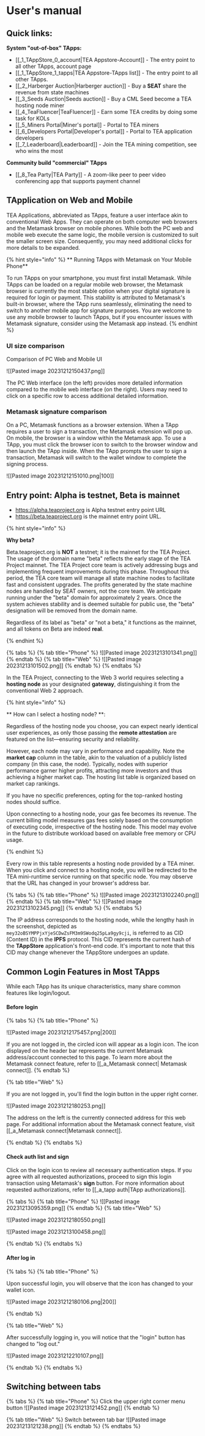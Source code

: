 # User's manual

## Quick links:

**System "out-of-box" TApps:**
- [[_1_TAppStore_0_account|TEA Appstore-Account]] - The entry point to all other TApps, account page
- [[_1_TAppStore_1_tapps|TEA Appstore-TApps list]] - The entry point to all other TApps.
- [[_2_Harberger Auction|Harberger auction]] - Buy a **SEAT** share the revenue from state machines
- [[_3_Seeds Auction|Seeds auction]] - Buy a CML Seed become a TEA hosting node miner
- [[_4_TeaFluencer|TeaFluencer]] - Earn some TEA credits by doing some task for KOLs
- [[_5_Miners Portal|Miner's portal]] - Portal to TEA miners
- [[_6_Developers Portal|Developer's portal]] - Portal to TEA application developers
- [[_7_Leaderboard|Leaderboard]] - Join the TEA mining competition, see who wins the most

**Community build "commercial" TApps**
- [[_8_Tea Party|TEA Party]] - A zoom-like peer to peer video conferencing app that supports payment channel


## TApplication on Web and Mobile

  
TEA Applications, abbreviated as TApps, feature a user interface akin to conventional Web Apps. They can operate on both computer web browsers and the Metamask browser on mobile phones. While both the PC web and mobile web execute the same logic, the mobile version is customized to suit the smaller screen size. Consequently, you may need additional clicks for more details to be expanded.

{% hint style="info" %}
** Running TApps with Metamask on Your Mobile Phone**

To run TApps on your smartphone, you must first install Metamask. While TApps can be loaded on a regular mobile web browser, the Metamask browser is currently the most stable option when your digital signature is required for login or payment. This stability is attributed to Metamask's built-in browser, where the TApp runs seamlessly, eliminating the need to switch to another mobile app for signature purposes. You are welcome to use any mobile browser to launch TApps, but if you encounter issues with Metamask signature, consider using the Metamask app instead.
{% endhint %}

### UI size comparison

Comparison of PC Web and Mobile UI

![[Pasted image 20231212150437.png]]

The PC Web interface (on the left) provides more detailed information compared to the mobile web interface (on the right). Users may need to click on a specific row to access additional detailed information.

### Metamask signature comparison

On a PC, Metamask functions as a browser extension. When a TApp requires a user to sign a transaction, the Metamask extension will pop up. On mobile, the browser is a window within the Metamask app. To use a TApp, you must click the browser icon to switch to the browser window and then launch the TApp inside. When the TApp prompts the user to sign a transaction, Metamask will switch to the wallet window to complete the signing process.

![[Pasted image 20231212151010.png|100]]

## Entry point: Alpha is testnet, Beta is mainnet

- https://alpha.teaproject.org is Alpha testnet entry point URL
- https://beta.teaproject.org is the mainnet entry point URL.

{% hint style="info" %}

**Why beta?**

Beta.teaproject.org is **NOT** a testnet; it is the mainnet for the TEA Project. The usage of the domain name "beta" reflects the early stage of the TEA Project mainnet. The TEA Project core team is actively addressing bugs and implementing frequent improvements during this phase. Throughout this period, the TEA core team will manage all state machine nodes to facilitate fast and consistent upgrades. The profits generated by the state machine nodes are handled by SEAT owners, not the core team. We anticipate running under the "beta" domain for approximately 2 years. Once the system achieves stability and is deemed suitable for public use, the "beta" designation will be removed from the domain name.

Regardless of its label as "beta" or "not a beta," it functions as the mainnet, and all tokens on Beta are indeed **real**.

{% endhint %}



{% tabs %}
{% tab title="Phone" %}
![[Pasted image 20231213101341.png]]
{% endtab %}
{% tab title="Web" %}
![[Pasted image 20231213101502.png]]
{% endtab %}
{% endtabs %}

In the TEA Project, connecting to the Web 3 world requires selecting a **hosting node** as your designated **gateway**, distinguishing it from the conventional Web 2 approach.

{% hint style="info" %}

** How can I select a hosting node? **:

Regardless of the hosting node you choose, you can expect nearly identical user experiences, as only those passing the **remote attestation** are featured on the list—ensuring security and reliability.

However, each node may vary in performance and capability. Note the **market cap** column in the table, akin to the valuation of a publicly listed company (in this case, the node). Typically, nodes with superior performance garner higher profits, attracting more investors and thus achieving a higher market cap. The hosting list table is organized based on market cap rankings.

If you have no specific preferences, opting for the top-ranked hosting nodes should suffice.

Upon connecting to a hosting node, your gas fee becomes its revenue. The current billing model measures gas fees solely based on the consumption of executing code, irrespective of the hosting node. This model may evolve in the future to distribute workload based on available free memory or CPU usage.

{% endhint %}

Every row in this table represents a hosting node provided by a TEA miner. When you click and connect to a hosting node, you will be redirected to the TEA mini-runtime service running on that specific node. You may observe that the URL has changed in your browser's address bar.

{% tabs %}
{% tab title="Phone" %}
![[Pasted image 20231213102240.png]]
{% endtab %}
{% tab title="Web" %}
![[Pasted image 20231213102345.png]]
{% endtab %}
{% endtabs %}

The IP address corresponds to the hosting node, while the lengthy hash in the screenshot, depicted as `mey32oBSYMPPjxYjeSCDwZsFM3m9SWodq25pLa9gy9cji`, is referred to as CID (Content ID) in the **IPFS** protocol. This CID represents the current hash of the **TAppStore** application's front-end code. It's important to note that this CID may change whenever the TAppStore undergoes an update.

## Common Login Features in Most TApps

While each TApp has its unique characteristics, many share common features like login/logout.

#### Before login
{% tabs %}
{% tab title="Phone" %}

![[Pasted image 20231212175457.png|200]]

If you are not logged in, the circled icon will appear as a login icon. The icon displayed on the header bar represents the current Metamask address/account connected to this page. To learn more about the Metamask connect feature, refer to [[_a_Metamask connect| Metamask connect]].
{% endtab %}

{% tab title="Web" %} 

If you are not logged in, you'll find the login button in the upper right corner.

![[Pasted image 20231212180253.png]]

The address on the left is the currently connected address for this web page. For additional information about the Metamask connect feature, visit [[_a_Metamask connect|Metamask connect]].

{% endtab %}
{% endtabs %}
#### Check auth list and sign
Click on the login icon to review all necessary authentication steps. If you agree with all requested authorizations, proceed to sign this login transaction using Metamask's **sign** button. For more information about requested authorizations, refer to [[_a_tapp auth|TApp authorizations]].

{% tabs %}
{% tab title="Phone" %}
![[Pasted image 20231213095359.png]]
{% endtab %}
{% tab title="Web" %} 

![[Pasted image 20231212180550.png]]

![[Pasted image 20231213100458.png]]

{% endtab %}
{% endtabs %}
#### After log in

{% tabs %}
{% tab title="Phone" %}

Upon successful login, you will observe that the icon has changed to your wallet icon.

![[Pasted image 20231212180106.png|200]]

{% endtab %}

{% tab title="Web" %} 

After successfully logging in, you will notice that the "login" button has changed to "log out."

![[Pasted image 20231212210107.png]]

{% endtab %}
{% endtabs %}

## Switching between tabs


{% tabs %}
{% tab title="Phone" %}
Click the upper right corner menu button
![[Pasted image 20231213121452.png]]
{% endtab %}

{% tab title="Web" %} 
Switch between tab bar
![[Pasted image 20231213121238.png]]
{% endtab %}
{% endtabs %}














